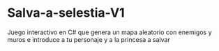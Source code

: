 # Salva-a-selestia-V1
Juego interactivo en C# que genera un mapa aleatorio con enemigos y muros e introduce a tu personaje y a la princesa a salvar
